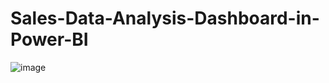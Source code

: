 # Sales-Data-Analysis-Dashboard-in-Power-BI
![image](https://github.com/user-attachments/assets/4965fea0-7715-4792-b98b-841b52b3383c)
